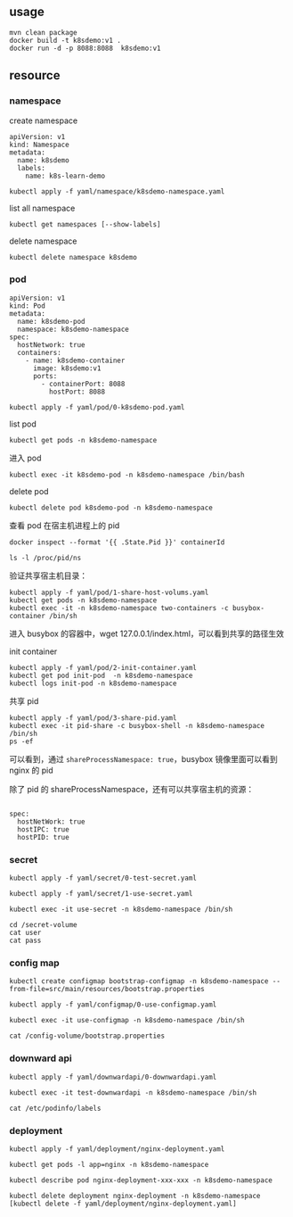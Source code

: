 ## usage
```
mvn clean package
docker build -t k8sdemo:v1 .
docker run -d -p 8088:8088  k8sdemo:v1
```

## resource
### namespace

create namespace
```
apiVersion: v1
kind: Namespace
metadata:
  name: k8sdemo
  labels:
    name: k8s-learn-demo
```
```
kubectl apply -f yaml/namespace/k8sdemo-namespace.yaml
```


list all namespace
```
kubectl get namespaces [--show-labels]
```

delete namespace
```
kubectl delete namespace k8sdemo
```
### pod

```
apiVersion: v1
kind: Pod
metadata:
  name: k8sdemo-pod
  namespace: k8sdemo-namespace
spec:
  hostNetwork: true
  containers:
    - name: k8sdemo-container
      image: k8sdemo:v1
      ports:
        - containerPort: 8088
          hostPort: 8088
```
```
kubectl apply -f yaml/pod/0-k8sdemo-pod.yaml 
```

list pod
```
kubectl get pods -n k8sdemo-namespace
```

进入 pod
```
kubectl exec -it k8sdemo-pod -n k8sdemo-namespace /bin/bash
```

delete pod
```
kubectl delete pod k8sdemo-pod -n k8sdemo-namespace
```

查看 pod 在宿主机进程上的 pid
```
docker inspect --format '{{ .State.Pid }}' containerId

ls -l /proc/pid/ns
```

验证共享宿主机目录：
```
kubectl apply -f yaml/pod/1-share-host-volums.yaml
kubectl get pods -n k8sdemo-namespace
kubectl exec -it -n k8sdemo-namespace two-containers -c busybox-container /bin/sh
```
进入 busybox 的容器中，wget 127.0.0.1/index.html，可以看到共享的路径生效

init container 
```
kubectl apply -f yaml/pod/2-init-container.yaml
kubectl get pod init-pod  -n k8sdemo-namespace 
kubectl logs init-pod -n k8sdemo-namespace
```

共享 pid
```
kubectl apply -f yaml/pod/3-share-pid.yaml
kubectl exec -it pid-share -c busybox-shell -n k8sdemo-namespace /bin/sh
ps -ef
```
可以看到，通过 `shareProcessNamespace: true`，busybox 镜像里面可以看到 nginx 的 pid

除了 pid 的 shareProcessNamespace，还有可以共享宿主机的资源：
```

spec:
  hostNetWork: true
  hostIPC: true
  hostPID: true
```
### secret
```
kubectl apply -f yaml/secret/0-test-secret.yaml 

kubectl apply -f yaml/secret/1-use-secret.yaml

kubectl exec -it use-secret -n k8sdemo-namespace /bin/sh

cd /secret-volume
cat user
cat pass
```

### config map
```
kubectl create configmap bootstrap-configmap -n k8sdemo-namespace --from-file=src/main/resources/bootstrap.properties 

kubectl apply -f yaml/configmap/0-use-configmap.yaml 

kubectl exec -it use-configmap -n k8sdemo-namespace /bin/sh

cat /config-volume/bootstrap.properties
```

### downward api
```
kubectl apply -f yaml/downwardapi/0-downwardapi.yaml 

kubectl exec -it test-downwardapi -n k8sdemo-namespace /bin/sh

cat /etc/podinfo/labels
```

### deployment
```
kubectl apply -f yaml/deployment/nginx-deployment.yaml

kubectl get pods -l app=nginx -n k8sdemo-namespace

kubectl describe pod nginx-deployment-xxx-xxx -n k8sdemo-namespace 

kubectl delete deployment nginx-deployment -n k8sdemo-namespace [kubectl delete -f yaml/deployment/nginx-deployment.yaml]
```